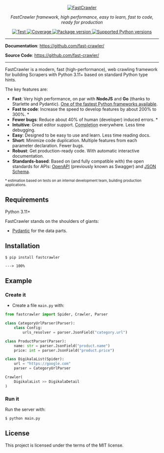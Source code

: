 <p align="center">
  <a href="https://github.com/fast-crawler/"><img src="https://avatars.githubusercontent.com/u/134741061?s=200&v=4" alt="FastCrawler"></a>
</p>
<p align="center">
    <em>FastCrawler framework, high performance, easy to learn, fast to code, ready for production</em>
</p>
<p align="center">
<a href="https://github.com/tiangolo/fastapi/actions?query=workflow%3ATest+event%3Apush+branch%3Amaster" target="_blank">
    <img src="https://github.com/tiangolo/fastapi/workflows/Test/badge.svg?event=push&branch=master" alt="Test">
</a>
<a href="https://coverage-badge.samuelcolvin.workers.dev/redirect/tiangolo/fastapi" target="_blank">
    <img src="https://coverage-badge.samuelcolvin.workers.dev/tiangolo/fastapi.svg" alt="Coverage">
</a>
<a href="https://pypi.org/project/fastapi" target="_blank">
    <img src="https://img.shields.io/pypi/v/fastapi?color=%2334D058&label=pypi%20package" alt="Package version">
</a>
<a href="https://pypi.org/project/fastapi" target="_blank">
    <img src="https://img.shields.io/pypi/pyversions/fastapi.svg?color=%2334D058" alt="Supported Python versions">
</a>
</p>

---

**Documentation**: <a href="https://github.com/fast-crawler/" target="_blank">https://github.com/fast-crawler/</a>

**Source Code**: <a href="https://github.com/fast-crawler/" target="_blank">https://github.com/fast-crawler/</a>

---

FastCrawler is a modern, fast (high-performance), web crawling framework for building Scrapers with Python 3.11+ based on standard Python type hints.

The key features are:

* **Fast**: Very high performance, on par with **NodeJS** and **Go** (thanks to Starlette and Pydantic). [One of the fastest Python frameworks available](#performance).
* **Fast to code**: Increase the speed to develop features by about 200% to 300%. *
* **Fewer bugs**: Reduce about 40% of human (developer) induced errors. *
* **Intuitive**: Great editor support. <abbr title="also known as auto-complete, autocompletion, IntelliSense">Completion</abbr> everywhere. Less time debugging.
* **Easy**: Designed to be easy to use and learn. Less time reading docs.
* **Short**: Minimize code duplication. Multiple features from each parameter declaration. Fewer bugs.
* **Robust**: Get production-ready code. With automatic interactive documentation.
* **Standards-based**: Based on (and fully compatible with) the open standards for APIs: <a href="https://github.com/OAI/OpenAPI-Specification" class="external-link" target="_blank">OpenAPI</a> (previously known as Swagger) and <a href="https://json-schema.org/" class="external-link" target="_blank">JSON Schema</a>.

<small>* estimation based on tests on an internal development team, building production applications.</small>

<!-- ## Sponsors -->

<!-- sponsors -->

<!-- {% if sponsors %}
{% for sponsor in sponsors.gold -%}
<a href="{{ sponsor.url }}" target="_blank" title="{{ sponsor.title }}"><img src="{{ sponsor.img }}" style="border-radius:15px"></a>
{% endfor -%}
{%- for sponsor in sponsors.silver -%}
<a href="{{ sponsor.url }}" target="_blank" title="{{ sponsor.title }}"><img src="{{ sponsor.img }}" style="border-radius:15px"></a>
{% endfor %}
{% endif %} -->

<!-- /sponsors -->

<!-- <a href="https://fastapi.tiangolo.com/fastapi-people/#sponsors" class="external-link" target="_blank">Other sponsors</a> -->


## Requirements

Python 3.11+

FastCrawler stands on the shoulders of giants:

* <a href="https://pydantic-docs.helpmanual.io/" class="external-link" target="_blank">Pydantic</a> for the data parts.

## Installation

<div class="termy">

```console
$ pip install fastcrawler

---> 100%
```

</div>



## Example

### Create it

* Create a file `main.py` with:

```Python
from fastcrawler import Spider, Crawler, Parser

class CategoryUrlParser(Parser):
    class Config:
        urls_resolver = parser.JsonField("category.url")

class ProductParser(Parser):
    name: str = parser.JsonField("product.name")
    price: int = parser.JsonField("product.price")

class DigikalaList(Spider):
    url = "https://google.com"
    parser = CategoryUrlParser

Crawler(
    DigikalaList >> DigikalaDetail
)
```


### Run it

Run the server with:


```console
$ python main.py
```


## License

This project is licensed under the terms of the MIT license.
